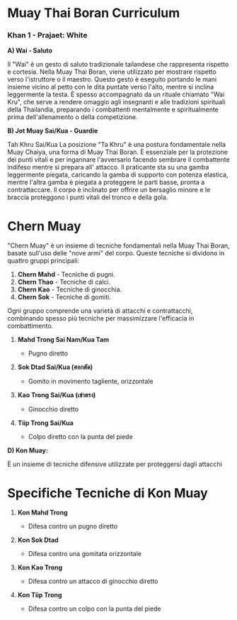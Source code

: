 # Muay Thai Boran Curriculum

### Khan 1 - Prajaet: White

**A) Wai - Saluto**

Il "Wai" è un gesto di saluto tradizionale tailandese che rappresenta rispetto e cortesia. Nella Muay Thai Boran, viene
utilizzato per mostrare rispetto verso l'istruttore o il maestro. Questo gesto è eseguito portando le mani insieme
vicino al petto con le dita puntate verso l'alto, mentre si inclina leggermente la testa. È spesso accompagnato da un
rituale chiamato "Wai Kru", che serve a rendere omaggio agli insegnanti e alle tradizioni spirituali della Thailandia,
preparando i combattenti mentalmente e spiritualmente prima dell'allenamento o della competizione.

**B) Jot Muay Sai/Kua - Guardie**

Tah Khru Sai/Kua
La posizione "Ta Khru" è una postura fondamentale nella Muay Chaiya, una forma di Muay Thai Boran. È essenziale per la
protezione dei punti vitali e per ingannare l'avversario facendo sembrare il combattente indifeso mentre si prepara all'
attacco. Il praticante sta su una gamba leggermente piegata, caricando la gamba di supporto con potenza elastica, mentre
l'altra gamba è piegata a proteggere le parti basse, pronta a contrattaccare. Il corpo è inclinato per offrire un
bersaglio minore e le braccia proteggono i punti vitali del tronco e della gola.

# Chern Muay

"Chern Muay" è un insieme di tecniche fondamentali nella Muay Thai Boran, basate sull'uso delle "nove armi" del corpo. Queste tecniche si dividono in quattro gruppi principali:

1. **Chern Mahd** - Tecniche di pugni.
2. **Chern Thao** - Tecniche di calci.
3. **Chern Kao** - Tecniche di ginocchia.
4. **Chern Sok** - Tecniche di gomiti.

Ogni gruppo comprende una varietà di attacchi e contrattacchi, combinando spesso più tecniche per massimizzare l'efficacia in combattimento.

1) **Mahd Trong Sai Nam/Kua Tam**
    - Pugno diretto

2) **Sok Dtad Sai/Kua (ศอกตัด)**
    - Gomito in movimento tagliente, orizzontale

3) **Kao Trong Sai/Kua (เข่าตรง)**
    - Ginocchio diretto

4) **Tiip Trong Sai/Kua**
    - Colpo diretto con la punta del piede

**D) Kon Muay:**

È un insieme di tecniche difensive utilizzate per proteggersi dagli attacchi

# Specifiche Tecniche di Kon Muay

1) **Kon Mahd Trong**
    - Difesa contro un pugno diretto

2) **Kon Sok Dtad**
    - Difesa contro una gomitata orizzontale

3) **Kon Kao Trong**
    - Difesa contro un attacco di ginocchio diretto

4) **Kon Tiip Trong**
    - Difesa contro un colpo con la punta del piede

